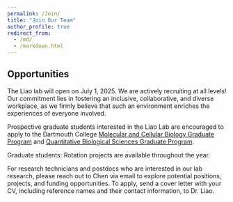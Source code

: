 ```yaml
---
permalink: /Join/
title: "Join Our Team"
author_profile: true
redirect_from: 
  - /md/
  - /markdown.html
---
```


## Opportunities
The Liao lab will open on July 1, 2025. We are actively recruiting at all levels! Our commitment lies in fostering an inclusive, collaborative, and diverse workplace, as we firmly believe that such an environment enriches the experiences of everyone involved.

Prospective graduate students interested in the Liao Lab are encouraged to apply to the Dartmouth College [Molecular and Cellular Biology Graduate Program](https://graduate.dartmouth.edu/mcb/) and [Quantitative Biological Sciences Graduate Program](https://geiselmed.dartmouth.edu/qbs/).

Graduate students: Rotation projects are available throughout the year.

For research technicians and postdocs who are interested in our lab research, please reach out to Chen via email to explore potential positions, projects, and funding opportunities. To apply, send a cover letter with your CV, including reference names and their contact information, to Dr. Liao.  
